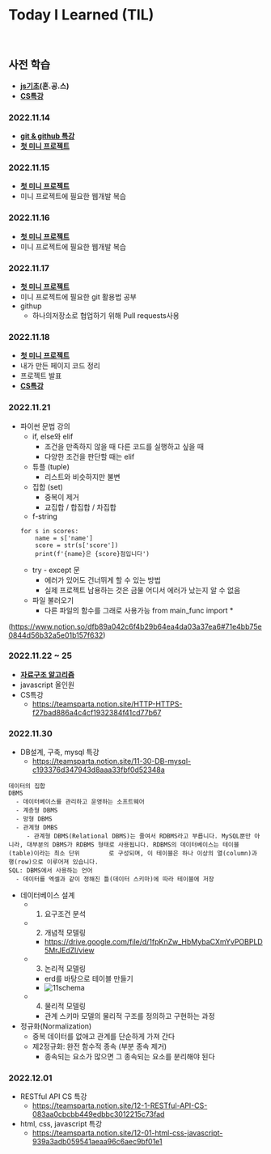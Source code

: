 # Today I Learned (TIL)
<br>   

## 사전 학습   
 * **[js기초](./js기초.md)(혼.공.스)**
 * **[CS특강](./CS특강.md)**

### 2022.11.14   
 * **[git & github 특강](./git&Github특강.md)**
 * **[첫 미니 프로젝트](./첫프로젝트/첫_미니_프로젝트.md)**

### 2022.11.15
 * **[첫 미니 프로젝트](./첫프로젝트/첫_미니_프로젝트.md)**
 * 미니 프로젝트에 필요한 웹개발 복습
   
### 2022.11.16
 * **[첫 미니 프로젝트](./첫프로젝트/첫_미니_프로젝트.md)**
 * 미니 프로젝트에 필요한 웹개발 복습

### 2022.11.17
 * **[첫 미니 프로젝트](./첫프로젝트/첫_미니_프로젝트.md)**
 * 미니 프로젝트에 필요한 git 활용법 공부
 * githup 
    + 하나의저장소로 협업하기 위해 Pull requests사용

### 2022.11.18
 * **[첫 미니 프로젝트](./첫프로젝트/첫_미니_프로젝트.md)**
 * 내가 만든 페이지 코드 정리
 * 프로젝트 발표
 * **[CS특강](./CS특강.md)**

### 2022.11.21
 * 파이썬 문법 강의
   + if, else와 elif
     - 조건을 만족하지 않을 때 다른 코드를 실행하고 싶을 때
     - 다양한 조건을 판단할 때는 elif
   + 튜플 (tuple)
     - 리스트와 비슷하지만 불변
   + 집합 (set)
     - 중복이 제거
     - 교집합 / 합집합 / 차집합
   + f-string
   ```
   for s in scores:
       name = s['name']
       score = str(s['score'])
       print(f'{name}은 {score}점입니다')
   ```
   + try - except 문
     - 에러가 있어도 건너뛰게 할 수 있는 방법
     - 실제 프로젝트 남용하는 것은 금물 어디서 에러가 났는지 알 수 없음
   + 파일 불러오기
     - 다른 파일의 함수를 그래로 사용가능
       from main_func import *
     
(https://www.notion.so/dfb89a042c6f4b29b64ea4da03a37ea6#71e4bb75e0844d56b32a5e01b157f632)

### 2022.11.22 ~ 25
  * **[자료구조 알고리즘](./자료구조알고리즘.md)**
  * javascript 올인원
  * CS특강
     - https://teamsparta.notion.site/HTTP-HTTPS-f27bad886a4c4cf1932384f41cd77b67
     
### 2022.11.30
  * DB설계, 구축, mysql 특강
    - https://teamsparta.notion.site/11-30-DB-mysql-c193376d347943d8aaa33fbf0d52348a
```
데이터의 집합
DBMS
  - 데이터베이스를 관리하고 운영하는 소프트웨어
  - 계층형 DBMS
  - 망형 DBMS
  - 관계형 DMBS
     - 관계형 DBMS(Relational DBMS)는 줄여서 RDBMS라고 부릅니다. MySQL뿐만 아니라, 대부분의 DBMS가 RDBMS 형태로 사용됩니다. RDBMS의 데이터베이스는 테이블(table)이라는 최소 단위        로 구성되며, 이 테이블은 하나 이상의 열(column)과 행(row)으로 이루어져 있습니다.
SQL: DBMS에서 사용하는 언어
  - 데이터를 엑셀과 같이 정해진 틀(데이터 스키마)에 따라 테이블에 저장
```
  * 데이터베이스 설계
     - 1. 요구조건 분석
     - 2. 개념적 모델링
        - https://drive.google.com/file/d/1fpKnZw_HbMybaCXmYvPOBPLD5MrJEdZl/view
     - 3. 논리적 모델링
        - erd를 바탕으로 테이블 만들기
        -  ![11schema](https://user-images.githubusercontent.com/117889461/204723619-00e0f413-5502-4318-960d-9beb2c740d46.PNG)
     - 4. 물리적 모델링
        - 관계 스키마 모델의 물리적 구조를 정의하고 구현하는 과정 
  * 정규화(Normalization)
     - 중복 데이터를 없애고 관계를 단순하게 가져 간다
     - 제2정규화: 완전 함수적 종속 (부분 종속 제거)
       - 종속되는 요소가 많으면 그 종속되는 요소를 분리해야 된다

### 2022.12.01
  * RESTful API CS 특강
     - https://teamsparta.notion.site/12-1-RESTful-API-CS-083aa0cbcbb449edbbc3012215c73fad
  * html, css, javascript 특강
     - https://teamsparta.notion.site/12-01-html-css-javascript-939a3adb059541aeaa96c6aec9bf01e1
